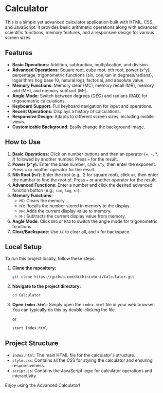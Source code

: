 # Calculator

This is a simple yet advanced calculator application built with HTML, CSS, and JavaScript. It provides basic arithmetic operations along with advanced scientific functions, memory features, and a responsive design for various screen sizes.

## Features

- **Basic Operations:** Addition, subtraction, multiplication, and division.
- **Advanced Operations:** Square root, cube root, nth root, power (x^y), percentage, trigonometric functions (sin, cos, tan in degrees/radians), logarithms (log base 10, natural log), factorial, and absolute value.
- **Memory Functions:** Memory clear (MC), memory recall (MR), memory add (M+), and memory subtract (M-).
- **Angle Mode:** Switch between degrees (DEG) and radians (RAD) for trigonometric calculations.
- **Keyboard Support:** Full keyboard navigation for input and operations.
- **Recent Operations:** Displays a history of calculations.
- **Responsive Design:** Adapts to different screen sizes, including mobile views.
- **Customizable Background:** Easily change the background image.

## How to Use

1.  **Basic Operations:** Click on number buttons and then an operator (+, -, *, /) followed by another number. Press `=` for the result.
2.  **Power (x^y):** Enter the base number, click `x^y`, then enter the exponent. Press `=` or another operator for the result.
3.  **Nth Root (n√):** Enter the root (e.g., 2 for square root), click `n√`, then enter the number to find the root of. Press `=` or another operator for the result.
4.  **Advanced Functions:** Enter a number and click the desired advanced function button (e.g., `sin`, `log`, `x!`).
5.  **Memory Functions:**
    *   `MC`: Clears the memory.
    *   `MR`: Recalls the number stored in memory to the display.
    *   `M+`: Adds the current display value to memory.
    *   `M-`: Subtracts the current display value from memory.
6.  **Angle Mode:** Click `DEG` or `RAD` to switch the angle mode for trigonometric functions.
7.  **Clear/Backspace:** Use `AC` to clear all, and `⌫` for backspace.

## Local Setup

To run this project locally, follow these steps:

1.  **Clone the repository:**
    ```bash
    git clone https://github.com/Nithininturi/Calculator.git
    ```
2.  **Navigate to the project directory:**
    ```bash
    cd Calculator
    ```
3.  **Open `index.html`:** Simply open the `index.html` file in your web browser. You can typically do this by double-clicking the file. 

     or
     ```bash
    start index.html
    ```
## Project Structure

-   `index.html`: The main HTML file for the calculator's structure.
-   `style.css`: Contains all the CSS for styling the calculator and ensuring responsiveness.
-   `script.js`: Contains the JavaScript logic for calculator operations and interactivity.

Enjoy using the Advanced Calculator! 
